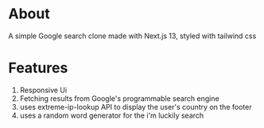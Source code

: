 # About

A simple Google search clone made with Next.js 13, styled with tailwind css

# Features

1. Responsive Ui
2. Fetching results from Google's programmable search engine
3. uses extreme-ip-lookup API to display the user's country on the footer
4. uses a random word generator for the i'm luckily search
